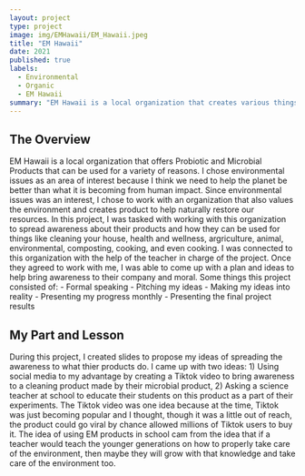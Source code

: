 ```yaml
---
layout: project
type: project
image: img/EMHawaii/EM_Hawaii.jpeg
title: "EM Hawaii"
date: 2021
published: true
labels:
  - Environmental
  - Organic
  - EM Hawaii
summary: "EM Hawaii is a local organization that creates various things organically, with a main product being a solution of micro-organisms (good bacteria) that have many beneficial capabilities like cleaning in the house or even cleaning polluted waters like the Ala Wai."
---
```

<h2> The Overview </h2>
EM Hawaii is a local organization that offers Probiotic and Microbial Products that can be used for a variety of reasons. I chose environmental issues as an area of interest because I think we need to help the planet be better than what it is becoming from human impact. Since environmental issues was an interest, I chose to work with an organization that also values the environment and creates product to help naturally restore our resources.
In this project, I was tasked with working with this organization to spread awareness about their products and how they can be used for things like cleaning your house, health and wellness, argriculture, animal, environmental, composting, cooking, and even cooking. I was connected to this organization with the help of the teacher in charge of the project. Once they agreed to work with me, I was able to come up with a plan and ideas to help bring awareness to their company and moral. 
Some things this project consisted of:
- Formal speaking
- Pitching my ideas
- Making my ideas into reality
- Presenting my progress monthly
- Presenting the final project results

<h2> My Part and Lesson </h2>
During this project, I created slides to propose my ideas of spreading the awareness to what thier products do. I came up with two ideas: 1) Using social media to my advantage by creating a Tiktok video to bring awareness to a cleaning product made by their microbial product, 2) Asking a science teacher at school to educate their students on this product as a part of their experiments. The Tiktok video was one idea because at the time, Tiktok was just becoming popular and I thought, though it was a little out of reach, the product could go viral by chance allowed millions of Tiktok users to buy it. The idea of using EM products in school cam from the idea that if a teacher would teach the younger generations on how to properly take care of the environment, then maybe they will grow with that knowledge and take care of the environment too. 

